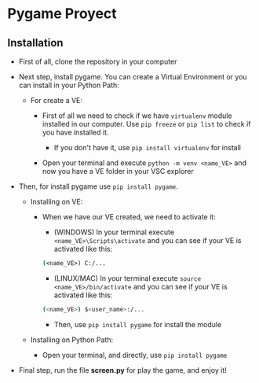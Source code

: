 # Pygame Proyect

## Installation

- First of all, clone the repository in your computer

- Next step, install pygame. You can create a Virtual Environment or you can install in your Python Path:

  - For create a VE:

    - First of all we need to check if we have `virtualenv` module installed in our computer. Use `pip freeze` or `pip list`
    to check if you have installed it.

      - If you don't have it, use `pip install virtualenv` for install

    - Open your terminal and execute `python -m venv <name_VE>` and now you have a VE folder in your VSC explorer

- Then, for install pygame use `pip install pygame`.

  - Installing on VE:

    - When we have our VE created, we need to activate it:

      - (WINDOWS) In your terminal execute `<name_VE>\Scripts\activate` and you can see if your VE is activated like this:

      ```cmd
      (<name_VE>) C:/...
      ```

      - (LINUX/MAC) In your terminal execute `source <name_VE>/bin/activate` and you can see if your VE is activated like this:

      ```bash
      (<name_VE>) $<user_name>:/...
      ```

      - Then, use `pip install pygame` for install the module

  - Installing on Python Path:

    - Open your terminal, and directly, use `pip install pygame`

- Final step, run the file **screen.py** for play the game, and enjoy it!
